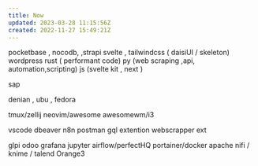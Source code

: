 ```yaml
---
title: Now
updated: 2023-03-28 11:15:56Z
created: 2022-11-27 15:49:21Z
---
```


pocketbase , nocodb, ,strapi
svelte , tailwindcss ( daisiUI / skeleton)
wordpress
rust ( performant code)
py (web scraping ,api, automation,scripting)
js (svelte kit , next )

sap

denian , ubu , fedora

tmux/zellij neovim/awesome awesomewm/i3

vscode dbeaver n8n postman
gql extention webscrapper ext

glpi odoo
grafana jupyter airflow/perfectHQ
portainer/docker
apache nifi / knime / talend
Orange3